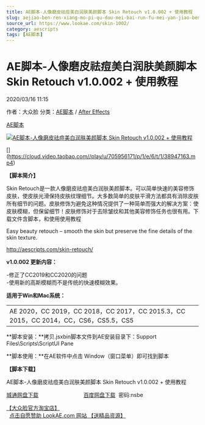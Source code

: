 ```yaml
---
title: AE脚本-人像磨皮祛痘美白润肤美颜脚本 Skin Retouch v1.0.002 + 使用教程
slug: aejiao-ben-ren-xiang-mo-pi-qu-dou-mei-bai-run-fu-mei-yan-jiao-ben-skin-retouch-v1-0-002-shi-yong-jiao-cheng
source_url: https://www.lookae.com/skin-1002/
category: aescripts
tags: [AE脚本]
---
```

# AE脚本-人像磨皮祛痘美白润肤美颜脚本 Skin Retouch v1.0.002 + 使用教程

2020/03/16 11:15

作者：大众脸
分类：[AE脚本](https://www.lookae.com/after-effects/aescripts/) / [After Effects](https://www.lookae.com/after-effects/)

[AE脚本](https://www.lookae.com/tag/ae%e8%84%9a%e6%9c%ac/)

[![AE脚本-人像磨皮祛痘美白润肤美颜脚本 Skin Retouch v1.0.002 + 使用教程](https://www.lookae.com/wp-content/uploads/2016/05/Skin-Retouch.jpg "AE脚本-人像磨皮祛痘美白润肤美颜脚本 Skin Retouch v1.0.002 + 使用教程-LookAE.com")](https://www.lookae.com/wp-content/uploads/2016/05/Skin-Retouch.jpg)

[﻿[﻿]("https://cloud.video.taobao.com//play/u/705956171/p/1/e/6/t/1/38947163.mp4)](https://cloud.video.taobao.com//play/u/705956171/p/1/e/6/t/1/38947163.mp4)

**【脚本简介】**

Skin Retouch是一款人像磨皮祛痘美白润肤美颜脚本。可以简单快速的美容修饰皮肤，使皮肤光滑保持皮肤纹理细节。大多数简单的皮肤平滑方法都具有消除皮肤所有细节的问题。皮肤修饰为避免这种情况提供了一种简单而强大的解决方案：使皮肤模糊，但保留细节！皮肤修饰对于去除皱纹和其他美容修饰任务也很有用。下载文件含脚本，和使用使用教程

Easy beauty retouch – smooth the skin but preserve the fine details of the skin texture.

http://aescripts.com/skin-retouch/

**v1.0.002 更新内容：**

-修正了CC2019和CC2020的问题  
-使用新的高斯模糊而不是传统的快速模糊效果。

**适用于Win和Mac系统：**

|  |
| --- |
| AE 2020，CC 2019，CC 2018，CC 2017，CC 2015.3，CC 2015，CC 2014，CC，CS6，CS5.5，CS5 |

**脚本安装：**拷贝.jsxbin脚本文件到AE安装目录下：Support Files\Scripts\ScriptUI Pane

**脚本使用：**在AE软件中点击 Window（窗口菜单）即可找到脚本

**【脚本下载】**

AE脚本-人像磨皮祛痘美白润肤美颜脚本 Skin Retouch v1.0.002 + 使用教程

[城通网盘下载](https://72k.us/file/680462-429606372)                              [百度网盘下载](https://pan.baidu.com/s/1dhAVDh_d4f2Tp3k8_nqE2g)  密码:nsbe

[【大众脸官方淘宝店】](https://lookae.taobao.com/)                [点击自愿赞助 LookAE.com 网站 【送精品资源】](https://www.lookae.com/sponsor/)
